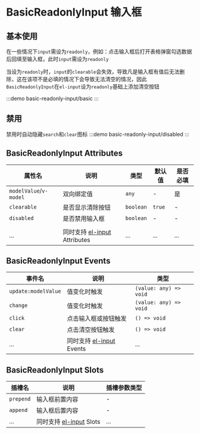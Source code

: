 # BasicReadonlyInput 输入框

## 基本使用

在一些情况下`input`需设为`readonly`，例如：点击输入框后打开表格弹窗勾选数据后回填至输入框，此时`input`需设为`readonly`

当设为`readonly`时，`input`的`clearable`会失效，导致凡是输入框有值后无法删除，这在该项不是必填的情况下会导致无法清空的情况，因此`BasicReadonlyInput`在`el-input`设为`readonly`基础上添加清空按钮

:::demo
basic-readonly-input/basic
:::

## 禁用

禁用时自动隐藏`search`和`clear`图标
:::demo
basic-readonly-input/disabled
:::

## BasicReadonlyInput Attributes

| 属性名                 | 说明                                                         | 类型      | 默认值 | 是否必填 |
| ---------------------- | ------------------------------------------------------------ | --------- | ------ | -------- |
| `modelValue`/`v-model` | 双向绑定值                                                   | `any`     | -      | 是       |
| `clearable`            | 是否显示清除按钮                                             | `boolean` | `true` | -        |
| `disabled`             | 是否禁用输入框                                               | `boolean` | -      | -        |
|                        |                                                              |           |        |          |
| ...                    | 同时支持 [el-input](https://element-plus.org/zh-CN/component/input.html#attributes) Attributes | ...       | ...    | ...      |

## BasicReadonlyInput Events

| 事件名              | 说明                                                         | 类型                   |
| ------------------- | ------------------------------------------------------------ | ---------------------- |
| `update:modelValue` | 值变化时触发                                                 | `(value: any) => void` |
| `change`            | 值变化时触发                                                 | `(value: any) => void` |
| `click`             | 点击输入框或按钮触发                                         | `() => void`           |
| `clear`             | 点击清空按钮触发                                             | `() => void`           |
| ...                 | 同时支持 [el-input](https://element-plus.org/zh-CN/component/input.html#events) Events | ...                    |

## BasicReadonlyInput Slots

| 插槽名    | 说明                                                                                 | 插槽参数类型 |
| --------- | ------------------------------------------------------------------------------------ | ------------ |
| `prepend` | 输入框前置内容                                                                       | -            |
| `append`  | 输入框后置内容                                                                       | -            |
| ...       | 同时支持 [el-input](https://element-plus.org/zh-CN/component/input.html#slots) Slots | ...          |
